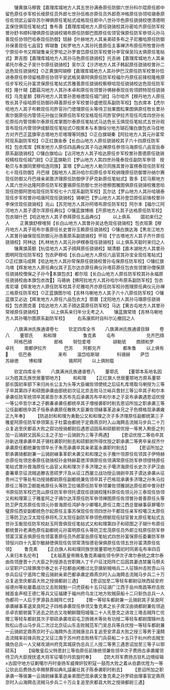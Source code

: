 <!-- { "loadSidebar": true } -->
　　镶黄旗马穆敦【嘉理库城地方人其五世孙满泰原任防御六世孙科尔琨原任郎中留色原任歩军校长绶原任员外郎七世孙伍格亦原任员外郎奇冲格原任协领哈锡泰原任佐领武云留存苏尔禅俱原任笔帖式成格现任郎中八世孙华色原任骁骑校徳清德明孟保住俱现任笔帖式】鲁布善【嘉理库城地方人原任骁骑校其孙密哈齐原任防军校曽孙舒书顺科理俱原任骁骑校锡布原任防御巴图原任佐领官保原任防军叅领元孙马善现任协领巴哈泰现任防御】钮赫【叶赫地方人其亲弟硕多布之子尼雅哈原任防御孙保善现任七品官】辉瑚鲁【和罗地方人其孙托晋原任主事禅济布原任所牧曽孙佟宁原任中书又辉瑚鲁亲兄罗哈之孙罗普岱原任防军校曽孙李官保吴玛太俱原任笔帖式】莾吉图【嘉理库城地方人其孙马色原任骁骑校】托吉纳【嘉理库城地方人其亲弟托尔泰之子吴什尔原任骁骑校】吴尔汉【沙济地方人其子韩起原任骁骑校曽孙二达色现任骁骑校】○正黄旗阿瑚穆【嘉理库城地方人其孙伊巴汉原任防军校曽孙恰进泰原任叅领留格原任协领平安武格吴章阿俱原任防军校福尔丹原任前锋校隆格原任步军校元孙富灵保原任笔帖式苏雅善原任骁骑校察穆哈现任骁骑校达色现任防军校】隆什瑚【蘑菇沟地方人其孙本卓和原任佐领曽孙佛赫泰现任佐领顾特现任骁骑校】乌克星额【穆丹地方人其曽孙恩格徳现任城门尉】马尔哈齐【穆丹地方人原任牧长其子绥哈原任防御孙拜善原任步军校曽孙盛徳现系副防军校】包衣席本【虎尔哈地方人其子布赖现任司胙官孙门徳理原任头等侍卫翁果图松果图俱原任牧长曽孙索尔弼原任内管领元孙伽兰保原任防军校宝格现任司胙官伊拉齐现任司库四世孙长伦原任内管领察尔泰原任库掌图尔泰原任笔帖式马达色长玉俱现任笔帖式五世孙观音布现任内管领伊成额现任笔帖式○按席本与本旗绥分地方瑚石镶白旗包衣马佳地方对齐巴正蓝旗寜古塔地方尼喀理等同族】○正白旗瑚秦【阿拉地方人其元孙富常阿现系副防军校】○正红旗金泰【长白山地方人原任骁骑校其子六十四原任防军校】包衣库库【辉发地方人原任四品典仪其子乌达禅原任叅领马海原任八品官岳泰原系副骁骑校】○镶白旗哈山【沾河地方人其子哈达原任步军校曽孙晋德原任骁骑校精柱现任城门尉】○正蓝旗勒贝【罗山地方人其四世孙隆泰现任副防军叅领　按勒贝与本旗同里穆哈连同族】富塔【罗山地方人勒贝同族其曽孙富楞泰现任防军校七十现任防御】丹巴禄【殷地方人其孙哈尔扣原任歩军校纳理原任防御曽孙纳尔赛现任防御又丹巴禄亲弟敦济理原任防御伊子萨克新原任笔帖式】敦多【尼马察地方人其六世孙达隆阿原任防军校董锡原任防御七世孙徳穆图雅图俱原任骁骑校雅思哈现任防御阿思哈现任防军校七十六现系副防军校】瓦尔达【罗山地方人其孙哈锡泰现任步军校曽孙哈唐阿现任骁骑校】锡喇巴【罗山地方人其孙登岱原任前锋校曽孙李保住现任骁骑校】兆山【苏完地方人其孙阿塔布原任防军校】阿尔本【福尔江阿河地方人其子谟尔浑原任典仪】○镶蓝旗博络【开原地方人其子达格原任防军校】包衣瑚什巴【哈达地方人其子恭拜原任五品典仪】
　　以上俱系
　　国初来归之人
　　正黄旗舒穆喀努【长白山地方人其曽孙吴达色现任骁骑校】包衣班第【穆丹地方人其子班布尔善原任长史曽孙玉赖原任骁骑校】○镶白旗达海【黒龙江地方人其曽孙廸保现任防御元孙浩善原系副骁骑校】怀班【宁古塔地方人其子齐什原任骁骑校】阿林达【札林地方人其元孙伊楞泰现任骁骑校】以上俱系天聪时来归之人
　　镶黄旗英额【杭佳地方人其子顔拜原任骁骑校】瑚清额【嘉木湖地方人其曽孙图明阿现任防军校】包衣萨穆哈【长白山地方人原任六品官其孙宝全现任笔帖式】○正红旗马成闗【哈达地方人其孙常保原任骁骑校曽孙屯保原任防军校】○镶红旗乌喀【辉发地方人原任典仪其子瓦尔达亦原任典仪孙塔荪原任包衣佐领曽孙僧保原任骁骑校僧保之子孙今本旗包衣】都尔班【长白山地方人原任防军校其孙永福原任骁骑校由本旗包衣改】马锡纳【佛阿拉地方人其孙哈尔布原系副防军校】包衣库尼堪【辉发地方人原任防军校其子尼雅哈齐亦原任防军校孙图理原任典仪元孙禅三格原任防军校】○正蓝旗图尔哈【吉林乌喇地方人其子六十八原任防军校】○镶蓝旗艾必达【辉发地方人原任六品包衣大】鄂鼐【沈阳地方人其孙马理原任骁骑校】包衣图克善【哈达地方人其子顔达莫原任防军校】马达【黄古屯地方人其曽孙常禄原任骁骑校】
　　以上俱系来归年分无考之人
　　镶蓝旗常琦【吉林乌喇地方人其孙噶尔图原系副防军校】
　　右系康熙时自科尔沁撤回之人













　　八旗满洲氏族通谱卷七
　　钦定四库全书
　　八旗满洲氏族通谱目録
　　卷八
　　董鄂氏
　　和和理　　　　　　鲁克素
　　屯布　　　　　　　兑齐巴顔
　　阿格巴顔　　　　　郎格
　　努恺爱塔　　　　　胡勒琥
　　商顔和罗　　　　　卓托
　　南都伊拉齐　　　　巴苏
　　阿都兑齐　　　　　都朱鲁
　　以上俱有
　　伍巴泰　　　　　　来布
　　温岱哈斯瑚　　　　科锡赫
　　萨岱　　　　　　　苏赫徳
　　博和理　　　　　　锡邦阿
　　以上俱附载















　　钦定四库全书
　　八旗满洲氏族通谱卷八
　　董鄂氏
　　【董鄂本系地名因以为姓其氏族世居董鄂地方】
　　和和理
　　【正红旗人世居董鄂地方原系董鄂部长国初率部下来归尚长公主为头等大臣编佐领使统之后征札库塔取乌喇授为三等子卒其第四子和硕图承袭由部统初次征北京击败马兰峪兵晋封三等公卒其子和尔本承袭任防军统领卒其弟哲尔本苏布先后承袭苏布卒和尔本之子衮布承袭遇恩诏优授一等公卒哲尔本之子鹏春承袭任都统卒其子増绶袭职时削去恩诏所加之职承袭三等公任副都统卒其子恒泰承袭原任散秩大臣兼佐领縁事革追亲兄之子色楞格现承袭雍正九年奉】
　　【防追封和和理为勇勤公又和和理之次子多济理原任副都统第三子雅星阿原任防军叅领第五子杜雷由都统于定鼎燕京时入山海闗击流贼马步兵二十万众复追至庆都县大败之叙功授骑都尉后遇恩诏因系和硕额驸优授一等男入勲臣之列加一云骑尉又因系公主之子加一云骑尉为三等子两遇】
　　【恩诏优授二等伯卒其孙新达理承袭卒其子锡柱袭职时削去和硕额驸所得优授之职承袭二等男卒亲叔齐什承袭原任都统兼佐领卒长子朱亮承袭卒其亲弟富永袭职时削去】
　　【恩诏所加之职承袭骑都尉兼一云骑尉縁事革职未袭又和和理之长子雅什坦原任佐领其子伊特赫亦原任佐领忠泰原任骁骑校孙金特赫葛徳浑俱原任佐领满常原任防军叅领铿特原任笔帖式曽孙晋海原任七品官乂和和理次子多济理之长子噶济海原任长史次子萨汉由委署章京征流贼追滕吉思硕罗汗及从征江西屡立战功授云骑尉卒其子谟达承袭从征贵州江宁等处有功授骑都尉原任副都统兼佐领卒其子巴格现承袭多济理之孙朱马拉原任三等防卫额能格原任头等防卫拉堪原任防军叅领兼佐领雅胡达原任郎中曽孙舒书原任防军校巴克山原任防军叅领托谟现任骁骑校隆科原任佐领元孙三泰现任协领又和和理第三子雅星阿之子锡尔达浑原任防军叅领禅图原任佐领曽孙普善原任头等防卫萨克苏原任佐领元孙普海原任鸿胪寺少卿噶礼原任江南江西总督縁事获罪噶尔璧原任西安副都统色尔起原任主事苏保现任佐领四世孙干都现任亲军校噶汉太原任三等防卫达汉太现任叅将札汉太现任副防军叅领色楞额现任狱官普太原任笔帖式五世孙玉衡现任防军校赵玉阿晋俱现任笔帖式又和和理第四子和硕图之子瑚什布原任都统曽孙老满色原任副都统元孙富明原任头等防卫宏茂原任员外郎立柱原任防军叅领富汉富吉俱原任佐领富善原任员外郎富岳原任笔帖式四世孙富保原任委署防军叅领恒兴四十九富尔敏赫徳俱现任佐领常清恒德皂保俱原任佐领五世孙富清原任佐领】
　　鲁克素
　　【正白旗人和和理同族世居董鄂地方国初时同弟屯布率四百人来归本名伦布】
　　【太祖髙皇帝赐名鲁克素编佐领令伊次子席尔泰统之席尔泰由佐领歴晋十六大臣之列授游击世职赐人丁千户征沈阳阵亡后因其妻违禁屠马祭夫以官职户口赎罪席尔泰之长子拉都由闲散过北京擒斩贼哨兵二人征锦州击败杏山马歩兵后征宁逺阵亡赠云骑尉亲弟巴都承袭定鼎燕京时入山海闗击流贼马步兵二十万众复追至庆都县大败之授骑都尉三遇】
　　【恩诏加至二等轻车都尉征陜西延安府绥德州等处屡着战功又击败贼魁一只虎获船十五只征湖广江西于岳州南昌等府击败贼首金声桓王德仁等兵又征福建于福州府乌龙江地方败贼获船十二只斩伪总兵一人伪都司一人后于罗源县击贼阵亡优】
　　【赠一等轻车都尉兼一云骑尉其子吴良阿承袭縁事革退吴良阿之子四格承袭现任叅领又鲁克素之长子席汉由骑都尉兼佐领追杀卓农额驸属下逃去之防古又攻朝鲜靉阳城偕二十人先登克之进攻三塔击贼阵亡优赠三等轻车都尉其次子鄂硕承袭攻前屯卫扬锡木等处有功授二等轻车都尉围锦州击败松山杏山马步兵二次过北京征山东击败贼范军门吴总兵等兵优授一等轻车都尉兼一云骑尉定鼎燕京时于山海闗外击流贼唐总兵复追至安肃县大败之授三等男于潼闗击流贼率前锋兵败之又征江南于苏州府击败杨军门兵获船二十五只于杭州府击贼生擒伪总兵一人又梯攻湖州府克其城获伪总兵三人授二等男三遇恩诏加至三等子以鄂硕系】
　　【端敬皇后父特恩封三等伯原任前锋统领兼佐领卒次子费扬古承袭擢领侍卫内大臣授抚逺大将军征噶尔丹凯旋时奉】
　　【防大将军费扬古驻札边境绥辑古固守地方征剿噶尔丹时奋扬军威俾奸狡积寇一鼓而大败之着从伯爵优陞为一等公钦此后费扬古卒赐祭葬如典礼諡襄壮其子陈泰袭职时削去】
　　【恩诏所加之职承袭一等侯兼一云骑尉縁事革退亲弟图巴现承袭又鲁克素之孙罗硕由理事官定鼎燕京时入山海闗击流贼马步兵二十万众复追至庆都县大败之授骑都尉三遇】
